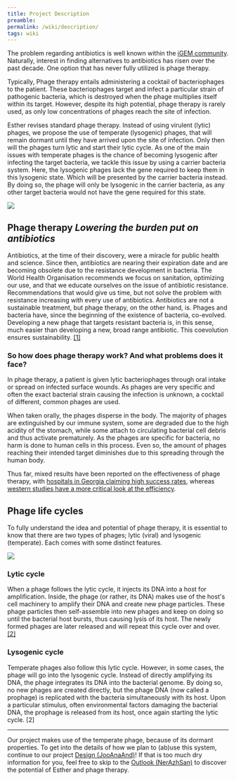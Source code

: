 ```yaml
---
title: Project Description
preamble:
permalink: /wiki/description/
tags: wiki
---
```


The problem regarding antibiotics is well known within the [iGEM community](# 'CITATION'). Naturally, interest in finding alternatives to antibiotics has risen over the past decade. One option that has never fully utilized is phage therapy.

Typically, Phage therapy entails administering a cocktail of bacteriophages to the patient. These bacteriophages target and infect a particular strain of pathogenic bacteria, which is destroyed when the phage multiplies itself within its target. However, despite its high potential, phage therapy is rarely used, as only low concentrations of phages reach the site of infection.

Esther revises standard phage therapy. Instead of using virulent (lytic) phages, we propose the use of temperate (lysogenic) phages, that will remain dormant until they have arrived upon the site of infection. Only then will the phages turn lytic and start their lytic cycle. As one of the main issues with temperate phages is the chance of becoming lysogenic after infecting the target bacteria, we tackle this issue by using a carrier bacteria system. Here, the lysogenic phages lack the gene required to keep them in this lysogenic state. Which will be presented by the carrier bacteria instead. By doing so, the phage will only be lysogenic in the carrier bacteria, as any other target bacteria would not have the gene required for this state.

![](https://s3.us-west-2.amazonaws.com/secure.notion-static.com/7c95f907-7c13-4d59-910f-da636af16690/esther_solution.png?X-Amz-Algorithm=AWS4-HMAC-SHA256&X-Amz-Credential=ASIAT73L2G45K4ZHAX6U%2F20191013%2Fus-west-2%2Fs3%2Faws4_request&X-Amz-Date=20191013T184338Z&X-Amz-Expires=86400&X-Amz-Security-Token=AgoJb3JpZ2luX2VjEB4aCXVzLXdlc3QtMiJHMEUCIGIY%2FALMFKKePqm%2By8r%2ByKqeaOrypetbtNE1do76P9n3AiEA7R7Y3rM%2F5iRhEC8NHHRpLq59oDqiZWe4NEHQMo6ITrQq2gMIFxAAGgwyNzQ1NjcxNDkzNzAiDIG7ILy4NKZJ3QzA5Cq3A8%2F2aGohApNAg6770lpJJJ1866Fz6J1n0vFBdG9fL4YGQBuYOuOU51GpbJu3EOqPfYVP1D8%2F%2FqP7zAUZDp4%2F886YXXshHd6gM3C5oEzbgwDKZz7r3LWQhjmd%2FsmiDofY%2FZtLNwlEkpm09MBpPfFIEhj%2BubaYrHbhFw9IKmEa26xU%2Fs0Cwwwiuweo5Fw%2BZkFsdK6JVMh3VKldRpOsiERx2xGHT1NwAJ6O9LnVX3g7C7WkSSlIjF3R2JDXfFH%2FR3PPPtqNbjbMyHOSYS7lZVotW%2BjCbp%2FxtzIc4PlptWcDAGrZm5q0i7rKicz%2BMkrfekgkdNnHROLLKvFH7zdZj4%2BH9fz3oYLN%2FW8tZkDWvPO4eA%2BhkZFWZmoc1EysFxUrVmFdwXon6HGNaumjsnjK1%2BZGYNoNe7PyZ%2BaNy1NAQmNCsSythSwQrBOhClF2DViEhs1lapIv1rOh677lZi86vyH7%2BtryVukJQaK2KRQ5neZpaOHXfogibdk%2Bg0%2BNIMH27RWPKREBLQMAhgs0660HKCLO9Env4Wrft1lPxkz8JIvR1LAW9wYmC2kll7rs6ZuQpifgiNDvReiddggwms6M7QU6tAHBjzaoSzUE7PRkksORob9gNo61ERSsLWMglD2y0TOfTsxETjbwrZLtrw3SuILJ8MZk9dh0ai44AvC6m9e79d1otgLo7KA%2BxSa4h4CfWkTVWZ%2FH9%2BHRJaesUAY%2Bdt3TIdRH%2FBoSeo3GKUOEisRUmuIugpx0jJqoUQGOnS2mpaczBuZQ2zGByp0hsUzMHtTN1fRuPQtRvT8foIG3yzrIMeV0PkKxpElvA4kU9EagMn3lfkaWzYk%3D&X-Amz-Signature=43a7cd8c6dcaea07012a506e0006448e62de531a2d101f8aafdda07c249dd804&X-Amz-SignedHeaders=host&response-content-disposition=filename%20%3D%22esther_solution.png%22)

## Phage therapy _Lowering the burden put on antibiotics_

Antibiotics, at the time of their discovery, were a miracle for public health and science. Since then, antibiotics are nearing their expiration date and are becoming obsolete due to the resistance development in bacteria. The World Health Organisation recommends we focus on sanitation, optimizing our use, and that we educate ourselves on the issue of antibiotic resistance. Recommendations that would give us time, but not solve the problem with resistance increasing with every use of antibiotics. Antibiotics are not a sustainable treatment, but phage therapy, on the other hand, is. Phages and bacteria have, since the beginning of the existence of bacteria, co-evolved. Developing a new phage that targets resistant bacteria is, in this sense, much easier than developing a new, broad range antibiotic. This coevolution ensures sustainability. [[1]](https://www.who.int/antimicrobial-resistance/en/)

### So how does phage therapy work? And what problems does it face?

In phage therapy, a patient is given lytic bacteriophages through oral intake or spread on infected surface wounds. As phages are very specific and often the exact bacterial strain causing the infection is unknown, a cocktail of different, common phages are used.

When taken orally, the phages disperse in the body. The majority of phages are extinguished by our immune system, some are degraded due to the high acidity of the stomach, while some attach to circulating bacterial cell debris and thus activate prematurely. As the phages are specific for bacteria, no harm is done to human cells in this process. Even so, the amount of phages reaching their intended target diminishes due to this spreading through the human body.

Thus far, mixed results have been reported on the effectiveness of phage therapy, with [hospitals in Georgia claiming high success rates](# 'CITATION'), whereas [western studies have a more critical look at the efficiency](# 'CITATION').

## Phage life cycles

To fully understand the idea and potential of phage therapy, it is essential to know that there are two types of phages; lytic (viral) and lysogenic (temperate). Each comes with some distinct features.

![](https://s3.us-west-2.amazonaws.com/secure.notion-static.com/fcb17933-d618-400d-bcbe-bdbbe5a130bc/edited_lytic_lysogenic.png?X-Amz-Algorithm=AWS4-HMAC-SHA256&X-Amz-Credential=ASIAT73L2G45J44V3AVJ%2F20191013%2Fus-west-2%2Fs3%2Faws4_request&X-Amz-Date=20191013T193753Z&X-Amz-Expires=86400&X-Amz-Security-Token=AgoJb3JpZ2luX2VjEB4aCXVzLXdlc3QtMiJGMEQCIAyKDjegy74BZyZA4yGB1Ir1UOFRjPImIYELXkLKXequAiBDP3%2FopSA6I5MMWwZu0f2fkOsjkeXDAQvOz%2F9JMfQ2ZyraAwgXEAAaDDI3NDU2NzE0OTM3MCIMVhVHBmcr%2FtQ2QQN%2FKrcDZfweGrtI87VeeE5oQvmkm4jdExJnCpRgqdFLccIC4wabo%2FeTGZWuQtugGxwPZwJelwyt%2Bav4USFZaqO0dxA%2FoNEsymKz2aBg1THLiSNzHs9OAMTjQ2RBEzBGe7CbhuiMlsvwB9Uiz2JpMPGK6rp7VlpMzFVEvMjGZ1HcMxLC6bTwGfHcWviHOq%2FsVTfiHK7IfLByyZfip0mplCIdWn45MKIjIsw1acNFVxx%2F1VMQNG67xvYce9gWvaRVigEx3w7CY6YoQr01geSuIUz8JKPV2g6e9mtDZqhgb628f0ZQm6Kb%2FWNfiL%2BFq3%2BahPri9PTCCutL1MxvowhQDlVi7SIBwSIoPLHU0Q0c6AcmpJ%2BcId3Sx5MCcwcSJr8g0xQqlzJfvdX11f7VydgHUUzlky1mmInuBRKZzOqT6RaRpO%2FkKJwvmIHoHK%2BY8J6zqmxSLHrGu%2BeN86BAT6G9RAyexvf%2B6%2FoxYEVjXPStdu%2B2%2F0Ma%2FeobTe9%2Bvcw7FWZM8bm%2FqBJ3z1INxQJLISr22gYNPpCxNAbCHizX%2FHHneyxZOMDdHyc%2FaM%2Bigif%2BlH34PIKRrRsbA999QY3EnTDr2IztBTq1AYqSBa2lgYvC25%2FZm4zqIrABTaCg0xTHCqtvhCngfL8QWIZdcrsH9NU9gveog4bmIVYMf%2BHBMD%2FDG2RofwD7lwjiwH%2FhBLzZss%2BkNYH1klCuoo3dMboWXRDw3bl7LyuMBXow%2F0NDyXn%2BhYdMIJulZ6ft3IdwWiqADb6VRkqOOqfc%2FUXxRbaT0zLSJ1f8HCPHSHhTiNAulwy7nrCoK7a1vn5%2BVQq4TGH1cz2fHvopN2nYglyqd4Q%3D&X-Amz-Signature=8ed366f9ac92a5b6e78cfdb386df39e8b97c22f6b28a728ad808939d58241e6f&X-Amz-SignedHeaders=host&response-content-disposition=filename%20%3D%22edited_lytic_lysogenic.png%22)

### Lytic cycle

When a phage follows the lytic cycle, it injects its DNA into a host for amplification. Inside, the phage (or rather, its DNA) makes use of the host's cell machinery to amplify their DNA and create new phage particles. These phage particles then self-assemble into new phages and keep on doing so until the bacterial host bursts, thus causing lysis of its host. The newly formed phages are later released and will repeat this cycle over and over. [[2]](# 'Howard-Varona C, et al., SME J. 2017 Jul; 11(7): 1511–1520')

### Lysogenic cycle

Temperate phages also follow this lytic cycle. However, in some cases, the phage will go into the lysogenic cycle. Instead of directly amplifying its DNA, the phage integrates its DNA into the bacterial genome. By doing so, no new phages are created directly, but the phage DNA (now called a prophage) is replicated with the bacteria simultaneously with its host. Upon a particular stimulus, often environmental factors damaging the bacterial DNA, the prophage is released from its host, once again starting the lytic cycle. [2]

[](https://www.notion.so/1098d1a501a04f12bc8318252d695c1c#16b21cf69062440a8ac8f10a36bd6151)

---

Our project makes use of the temperate phage, because of its dormant properties. To get into the details of how we plan to (ab)use this system, continue to our project [Design (JooAnaAnd)](https://www.notion.so/f4c539ce-3452-45f2-80bb-8dc169a7f65f)! If that is too much dry information for you, feel free to skip to the [Outlook (NerAzhSan)](https://www.notion.so/31b0d1eb-186c-4856-b7a0-0e0b897a754e) to discover the potential of Esther and phage therapy.
